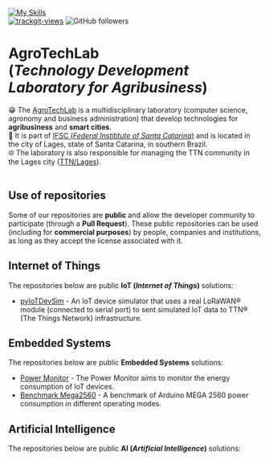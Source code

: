 [![My Skills](https://skillicons.dev/icons?i=c,cpp,python,dart,java,arduino,bsd,debian,ubuntu,vscode,flutter,androidstudio,git&theme=dark)](https://skillicons.dev)<br>
<a href="https://trackgit.com"><img src="https://us-central1-trackgit-analytics.cloudfunctions.net/token/ping/ltmtj51yoc90tzlrvbtl" alt="trackgit-views" /></a>
![GitHub followers](https://img.shields.io/github/followers/agrotechlab-ifsc)
<br>

# AgroTechLab<br>(*Technology Development Laboratory for Agribusiness*)

😁 The [AgroTechLab](https://agrotechlab.lages.ifsc.edu.br) is a multidisciplinary laboratory (computer science, agronomy and business administration) that develop technologies for **agribusiness** and **smart cities**.<br>
🏫 It is part of [IFSC (*Federal Instititute of Santa Catarina*)](https://www.ifsc.edu.br) and is located in the city of Lages, state of Santa Catarina, in southern Brazil.<br>
🌐 The laboratory is also responsible for managing the TTN community in the Lages city ([TTN/Lages](https://www.thethingsnetwork.org/community/lages/)).<br><br>

## Use of repositories

Some of our repositories are **public** and allow the developer community to participate (through a **Pull Request**). These public repositories can be used (including for **commercial purposes**) by people, companies and institutions, as long as they accept the license associated with it.

## Internet of Things

The repositories below are public **IoT (*Internet of Things*)** solutions:

- [pyIoTDevSim](https://github.com/AgroTechLab-IFSC/pyiotdevsim) - An IoT device simulator that uses a real LoRaWAN® module (connected to serial port) to sent simulated IoT data to TTN® (The Things Network) infrastructure.

## Embedded Systems

The repositories below are public **Embedded Systems** solutions:

- [Power Monitor](https://github.com/AgroTechLab-IFSC/power_monitor) - The Power Monitor aims to monitor the energy consumption of IoT devices.
- [Benchmark Mega2560](https://github.com/AgroTechLab-IFSC/benchmark_mega2560) - A benchmark of Arduino MEGA 2560 power consumption in different operating modes.

## Artificial Intelligence

The repositories below are public **AI (*Artificial Intelligence*)** solutions:

